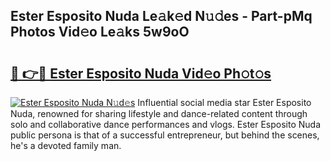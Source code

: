 ## Ester Esposito Nuda Le𝚊k𝚎d N𝚞𝚍es - Part-pMq Photos Vid𝚎o Le𝚊ks 5w9oO

# <h2><a href="http://fbbxzd.evod.top/?m=Ester+Esposito+Nuda">🔗 👉🔴 Ester Esposito Nuda Vid𝚎o Ph𝚘t𝚘s</a></h2>

[![Ester Esposito Nuda N𝚞d𝚎s](https://i.imgur.com/8V9OHl7.gif)](http://fbbxzd.evod.top/?m=Ester+Esposito+Nuda)
Influential social media star Ester Esposito Nuda, renowned for sharing lifestyle and dance-related content through solo and collaborative dance performances and vlogs. Ester Esposito Nuda public persona is that of a successful entrepreneur, but behind the scenes, he's a devoted family man. 
